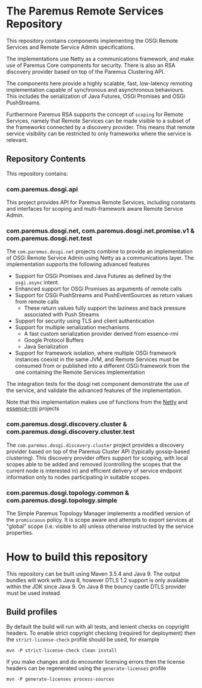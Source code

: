 # The Paremus Remote Services Repository

This repository contains components implementing the OSGi Remote Services and Remote Service Admin specifications.

The implementations use Netty as a communications framework, and make use of Paremus Core components for security. There is also an RSA discovery provider based on top of the Paremus Clustering API. 

The components here provide a highly scalable, fast, low-latency remoting implementation capable of synchronous and asynchronous behaviours. This includes the serialization of Java Futures, OSGi Promises and OSGi PushStreams.

Furthermore Paremus RSA supports the concept of `scoping` for Remote Services, namely that Remote Services can be made visible to a subset of the frameworks connected by a discovery provider. This means that remote service visibility can be restricted to only frameworks where the service is relevant.  

## Repository Contents

This repository contains:

### com.paremus.dosgi.api

This project provides API for Paremus Remote Services, including constants and interfaces for scoping and multi-framework aware Remote Service Admin.

### com.paremus.dosgi.net, com.paremus.dosgi.net.promise.v1 & com.paremus.dosgi.net.test

The `com.paremus.dosgi.net` projects combine to provide an implementation of OSGi Remote Service Admin using Netty as a communications layer. The implementation supports the following advanced features

 * Support for OSGi Promises and Java Futures as defined by the `osgi.async` intent.
 * Enhanced support for OSGi Promises as arguments of remote calls
 * Support for OSGi PushStreams and PushEventSources as return values from remote calls
     * These return values fully support the laziness and back pressure associated with Push Streams
 * Support for security using TLS and client authentication
 * Support for multiple serialization mechanisms
     * A fast custom serialization provider derived from essence-rmi
     * Google Protocol Buffers
     * Java Serialization
 * Support for framework isolation, where multiple OSGi framework instances coexist in the same JVM, and Remote Services must be consumed from or published into a different OSGi framework from the one containing the Remote Services implementation

The integration tests for the dosgi net component demonstrate the use of the service, and validate the advanced features of the implementation.

Note that this implementation makes use of functions from the [Netty](https://netty.io) and [essence-rmi](https://github.com/davemssavage/essence-rmi) projects

### com.paremus.dosgi.discovery.cluster & com.paremus.dosgi.discovery.cluster.test

The `com.paremus.dosgi.discovery.cluster` project provides a discovery provider based on top of the Paremus Cluster API (typically gossip-based clustering). This discovery provider offers support for scoping, with local scopes able to be added and removed (controlling the scopes that the current node is interested in) and efficient delivery of service endpoint information only to nodes participating in suitable scopes.


### com.paremus.dosgi.topology.common & com.paremus.dosgi.topology.simple

The Simple Paremus Topology Manager implements a modified version of the `promiscuous` policy. It is scope aware and attempts to export services at "global" scope (i.e. visible to all) unless otherwise instructed by the service properties.

# How to build this repository

This repository can be built using Maven 3.5.4 and Java 9. The output bundles will work with Java 8, however DTLS 1.2 support is only available within the JDK since Java 9. On Java 8 the bouncy castle DTLS provider must be used instead.  

## Build profiles

By default the build will run with all tests, and lenient checks on copyright headers. To enable strict copyright checking (required for deployment) then the `strict-license-check` profile should be used, for example

    mvn -P strict-license-check clean install

If you make changes and do encounter licensing errors then the license headers can be regenerated using the `generate-licenses` profile

    mvn -P generate-licenses process-sources
